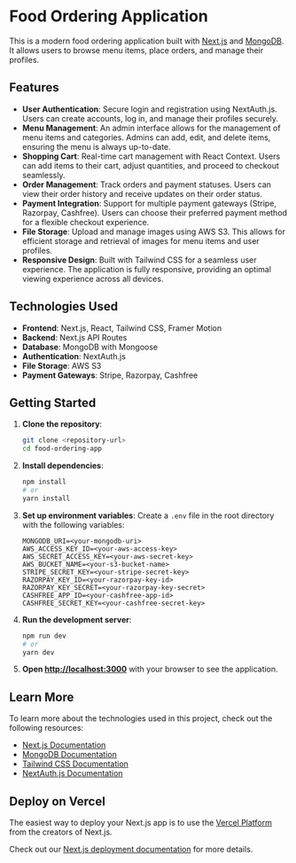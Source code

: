 # Food Ordering Application

This is a modern food ordering application built with [Next.js](https://nextjs.org) and [MongoDB](https://www.mongodb.com/). It allows users to browse menu items, place orders, and manage their profiles.

## Features

- **User Authentication**: Secure login and registration using NextAuth.js. Users can create accounts, log in, and manage their profiles securely.
- **Menu Management**: An admin interface allows for the management of menu items and categories. Admins can add, edit, and delete items, ensuring the menu is always up-to-date.
- **Shopping Cart**: Real-time cart management with React Context. Users can add items to their cart, adjust quantities, and proceed to checkout seamlessly.
- **Order Management**: Track orders and payment statuses. Users can view their order history and receive updates on their order status.
- **Payment Integration**: Support for multiple payment gateways (Stripe, Razorpay, Cashfree). Users can choose their preferred payment method for a flexible checkout experience.
- **File Storage**: Upload and manage images using AWS S3. This allows for efficient storage and retrieval of images for menu items and user profiles.
- **Responsive Design**: Built with Tailwind CSS for a seamless user experience. The application is fully responsive, providing an optimal viewing experience across all devices.

## Technologies Used

- **Frontend**: Next.js, React, Tailwind CSS, Framer Motion
- **Backend**: Next.js API Routes
- **Database**: MongoDB with Mongoose
- **Authentication**: NextAuth.js
- **File Storage**: AWS S3
- **Payment Gateways**: Stripe, Razorpay, Cashfree

## Getting Started

1. **Clone the repository**:
   ```bash
   git clone <repository-url>
   cd food-ordering-app
   ```

2. **Install dependencies**:
   ```bash
   npm install
   # or
   yarn install
   ```

3. **Set up environment variables**:
   Create a `.env` file in the root directory with the following variables:
   ```
   MONGODB_URI=<your-mongodb-uri>
   AWS_ACCESS_KEY_ID=<your-aws-access-key>
   AWS_SECRET_ACCESS_KEY=<your-aws-secret-key>
   AWS_BUCKET_NAME=<your-s3-bucket-name>
   STRIPE_SECRET_KEY=<your-stripe-secret-key>
   RAZORPAY_KEY_ID=<your-razorpay-key-id>
   RAZORPAY_KEY_SECRET=<your-razorpay-key-secret>
   CASHFREE_APP_ID=<your-cashfree-app-id>
   CASHFREE_SECRET_KEY=<your-cashfree-secret-key>
   ```

4. **Run the development server**:
   ```bash
   npm run dev
   # or
   yarn dev
   ```

5. **Open [http://localhost:3000](http://localhost:3000)** with your browser to see the application.

## Learn More

To learn more about the technologies used in this project, check out the following resources:

- [Next.js Documentation](https://nextjs.org/docs)
- [MongoDB Documentation](https://docs.mongodb.com/)
- [Tailwind CSS Documentation](https://tailwindcss.com/docs)
- [NextAuth.js Documentation](https://next-auth.js.org/getting-started/introduction)

## Deploy on Vercel

The easiest way to deploy your Next.js app is to use the [Vercel Platform](https://vercel.com/new?utm_medium=default-template&filter=next.js&utm_source=create-next-app&utm_campaign=create-next-app-readme) from the creators of Next.js.

Check out our [Next.js deployment documentation](https://nextjs.org/docs/app/building-your-application/deploying) for more details.
